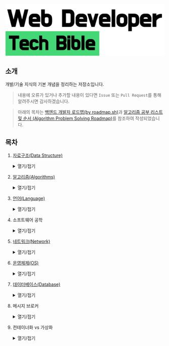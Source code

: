 ![tech-bible-banner](tech-bible-banner.png)

## 소개

개발/기술 지식의 기본 개념을 정리하는 저장소입니다.

> 내용에 오류가 있거나 추가할 내용이 있다면 `Issue` 또는 `Pull Request`를 통해 알려주시면 감사하겠습니다.

> 아래의 목차는 [백엔드 개발자 로드맵(by roadmap.sh)](https://roadmap.sh/backend)과 [알고리즘 공부 리스트 및 순서 (Algorithm Problem Solving Roadmap)](https://stack07142.tistory.com/228?category=234519)를 참조하여 작성되었습니다.

## 목차

1. [자료구조(Data Structure)](./Data-Structure/)
   <details>
   <summary>열기/접기</summary>
   <div markdown="1">

   - [자료구조 개요](./Data-Structure/contents/Datastructure-overview.md)
   - 분류
     - 선형 자료구조
       - [배열(Array)](./Data-Structure/contents/Arrays.md)
       - [링크드 리스트(Linked List)](./Data-Structure/contents/Linked-List.md)
       </details>

2. [알고리즘(Algorithms)](./Algorithms/)
   <details>
   <summary>열기/접기</summary>
   <div markdown="1">

   - 수학(Mathmetics) #1
   - 순열(Permutation)
   - 조합(Combination)
   - 소수(Prime Number)
     - 에라토스테네스의 체(Eratostheneen seula)
   - 최대공약수와 최소공배수(GCD, LCM)
     - 유클리드 호제법(Euclidean algorithm)
   - 행렬(Matrix)
   - 완전 탐색(Exhaustive Search)
     - 부르트-포스(Brute-Force)
     - 백트래킹(Backtracking)
       - _N개의 퀸(N Queens) 문제_
     - 최적화 문제(Optimization Problem)
       - _외판원 순회(TSP) 문제_
     - 분할 정복(Divide & Conquer)
       - 이분 검색(Binary Search)
   - 탐욕법(Greedy Algorithm)
   - 비트마스크(Bitmask)
   - [다이나믹 프로그래밍(DP, Dynamic Programming) #1](./Algorithms/contents/Dynamic-Programming-01.md)
     - _0-1 배낭 문제(0-1 Knapsack Problem)_
     - _최장 공통 부분 수열(LCS), 최장 증가 부분 수열(LIS), ..._
       - 시간복잡도 O(N^2)으로 해결하는 방법
       - 시간복잡도 O(NlogN)으로 해결하는 방법
     - _부분집합(Subset)_
   - 문자열(String)
     - 회문(Palindrome)
       - Manacher's Algorithm
     - 허프만 코딩(Huffman coding)
     - 트라이(Trie)
     - 접미사 트리(Suffix Tree)
     - 매칭 문제(Matching Problems)
       - KMP 알고리즘(KMP Algorithm)
       - 라빈-카프 알고리즘(Krap-Rabin Algorithm)
       - 보이어-무어 알고리즘(Boyer-Moore Algorithm)
       - 아호-코라식 알고리즘(Aho-corasick)
       - Z 알고리즘(Z Algorithm)
       - 접미사 배열(Suffix Array)
   - 최소 신장 트리(MST, Minimun Spanning Tree)
     - 크루스칼 알고리즘(Kruskal's Algorithm)
     - 프림 알고리즘(Prim's Algorithm)
   - 그래프(Graph) #1
     - 탐색(Searching)
       - 깊이 우선 탐색(DFS)
       - 너비 우선 탐색(BFS)
     - 최단 거리(Shortest Path)
       - 다익스트라 알고리즘(Dijkstra's Algorithm)
       - 벨만-포드 알고리즘(Bellman-Ford Algorithm)
       - 플로이드-와샬 알고리즘(Floyd-Warshall Algorithm)
       - SPFA(Shortest Path Faster Algorithm)
     - 정렬(Sorting)
       - [위상 정렬(Topological Sort)](./Algorithms/contents/Topological-Sort.md)
   - 정렬(Sorting)
     - 버블 정렬(Bubble Sort)
     - 삽입 정렬(Insert Sort)
     - 선택 정렬(Selection Sort)
     - 퀵 정렬(Quick Sort)
     - 병합 정렬(Merge Sort)
     - 힙 정렬(Heap Sort)
     - 기수 정렬(Radix Sort)
     - 계수 정렬(Couting Sort)
     - 셸 정렬(Shell Sort)
   - 수학(Mathmetics) #2
     - 이항 계수(binomial coefficient)
       - 파스칼의 삼각형(Pascal's triangle)
     - 카탈랑 수(Catalan Number)
     - 오일러 피 함수(Euler's phi function)
     - 페르마의 소정리(Fermat's little theorem)
     - 가우스 소거법(Gaussian elimination)
     - 모듈러 연산(Modular Arithmetic)
     - 이산 수학(Discrete Mathematics)
       - 비둘기 집의 원리(The Pigeonhole Principle)  
         디리클레 서랍 원리(Dirichlet drawer principle)라고 알려짐
     - 제2종 스털링 수(Stirling numbers of the second kind)
   - 기하학(Geometry)
     - 내적과 외적(Cross/Dot Product)
     - 컨벡스 헐(Convex Hull)
     - 그레이엄 스캔(Graham Scan)
     - 각도 정렬(Angle Sort)
     - 선분 교차 판별(Line Intersection)
     - 반시계(CCW, Counter Colck Wise)
     - 평면/선분 스위핑(Plane/Line Sweeping)
     - 회전하는 캘리퍼스 알고리즘(Rotating Calipers)
   - 트리(Tree) #2
     - 최소 공통 조상(LCA, Lowest Common Ancestor)
       - _전위순회 DFS & 세그먼트 트리(Segment Tree)를 이용하는 방법_
       - _희소 테이블(Sparse Table)을 이용하는 방법 (권장)_
   - 범위 쿼리(Range Query)
     - 세그먼트 트리(Segment Tree)
       - 세그먼트 트리 게으른 전파(Segment Tree Lazy Propagation)
     - [투 포인터 알고리즘(Two Pointers Algorithm)](./Algorithms/contents/Two-Pointers.md)
     - 슬라이딩 윈도우 알고리즘(Sliding Window Algorithm)
   - 그래프(Graph) #2
     - 네트워크 흐름(Network Flow)
       - 최대 흐름(Maximum Flow)
       - 포드-폴커슨 알고리즘(Ford-Fulkerson)
         - 에드몬드-카프 알고리즘(Edmond-Karp)  
            (포드-폴커슨 알고리즘의 구현 형태)
       - 다닉 알고리즘(Dinic's Algorithm)
       - 심화
         - 최소 절단 최대 흐름(MCMF, Minumun Cut Maximum Flow)
         - 최소 비용 최대 흐름(MCMF, Minumun Cost Maximum Flow)
           - _SPFA의 벨만-포드 알고리즘(Bellman-Ford Algorithm)을 이용하는 방법_
           - _헝가리안 메소드(Hungarian Method)를 이용하는 방법_
         - 이분 매칭
           - 호프크로프트-카프 알고리즘(Hopgroft-Karp Algorithm)
   - 그래프(Graph) #3
     - 오일러 경로(Eulerian Path)
       - Hierholzer's Algorithm
     - SCC(Strongly Connected Component)
       - 타잔 알고리즘(Tarjan's Algorithm)
       - 코사라주 알고리즘(Kosaraju's Algorithm)
   - 다이나믹 프로그래밍(DP, Dynamic Programming) #2
     - DP 최적화(DP Optimization)
     - 크누스 최적화(Knuth Optimization)
     - 분할 정복 최적화(Dvide & Conquer Optimization)
     - 컨벡스 헐 최적화(Convex Hull Optimization)
     </details>

3. [언어(Language)](./Language/)
   <details>
   <summary>열기/접기</summary>
   <div markdown="1">

   - 프로그래밍 언어
     - [Java](./Language/Java/)
       - [Java 개요](./Language/Java/contents/Java-Overview.md)
       - [Java 버전별 특징](./Language/Java/contents/Java-feature-by-version.md)
     - JavaScript
   - 마크업 언어
     - XML
     - HTML
     - 마크다운
   - 스타일 시트 언어
     - CSS
       - 디자인 라이브러리
         - Bootstrap
         - Sementic-UI
         - W3.CSS
       - 기능 보완 라이브러리
         - Prefix Free
         - Fontello
           </ditails>

4. 소프트웨어 공학
   <details>
   <summary>열기/접기</summary>
   <div markdown="1">

   - 개발·설계 원칙
     - GOF 디자인 패턴
     - 도메인 주도 설계(DDD)
     - 테스트 주도 개발(TDD)
     - SOLID
     - KISS
     - YAGNI
     - DRY
     - 아키텍처 패턴
       - 모놀리식 애플리케이션
       - 마이크로서비스
       - SOA
       - CQRS와 이벤트 소싱
       - 서버리스
   - 테스트
     - 통합(Intergration) 테스트
     - 단위(Unit) 테스트
     - 기능(Function) 테스트
   - CI/CD
   - 버전 관리 시스템
     - Git 기본 사용법
     - 저장소 호스팅 서비스
       - GitHub
   - 확장성 있는 구축
     - 차이 이해하기
       - Intrumentation
       - Monitoring
       - Telemetry
     - 마이그레이션 전략
       - 단계적 기능 축소(Graceful Degradation)
       - 스로틀링(Throttling)
       - Backpressure
       - 서킷 브레이커(Circuit Breaker)
     - 수평적 확장 vs 수직적 확장
     - 관찰 가능성을 고려한 확장
     </details>

5. [네트워크(Network)](./Network/)
   <details>
   <summary>열기/접기</summary>
   <div markdown="1">

   - 인터넷
     - [인터넷의 작동 원리](./Network/contents/How-does-the-internet-work.md)
     - [HTTP란?](./Network/contents/What-is-HTTP.md)
     - [브라우저의 작동 원리](./Network/contents/Browsers-and-how-they-work.md)
     - DNS의 작동 원리
     - 도메인 이름이란?
     - 호스팅이란?
   - 네트워크 기본 개념
   - API
     - HATEOAS
     - 오픈 API 명세와 Swagger
     - 인증
       - 쿠키 기반
       - OAuth
       - Basic 인증
       - 토큰 인증
       - JWT
       - OpenID
       - SAML
     - REST
     - JSON API
     - SOAP
     - gRPC
     - GraphQL
       - Apollo
       - Relay Modem
   - 캐시
     - CDN
     - 서버 사이드
       - Redis
       - Memcached
     - 클라이언트 사이드
   - 웹 보안 지식
     - HTTPS
     - CORS
     - 콘텐츠 보안 정책(SCP)
     - SSL/TLS
     - OWASP 보안 취약점
     - 해시 알고리즘
       - MD5와 이를 사용하지 않는 이유
       - SHA 함수군
       - acrypt
       - bcrypt
   - 웹소켓
   - 웹 서버
     - Nginx
     - Apache
     - Caddy
     - MS IIS
     - [WEB 서버와 WAS를 분리하는 이유](./Network/contents/Reasons-for-separating-the-WEB-Server-and-WAS.md)
     </details>

6. [운영체제(OS)](./Operating-System/)
   <details>
   <summary>열기/접기</summary>
   <div markdown="1">

   - 터미널 사용법
     - 터미널 기본 명령
   - OS의 일반적인 작동 원리
   - 프로세스 관리
   - 스레드와 동시성
     - [프로세스와 스레드의 차이](./Operating-System/contents/Difference-between-process-and-thread.md)
   - 메모리 관리
   - 프로세스 간 통신
   - 입출력(I/O) 관리
   - POSIX 기초  
    stdin, stdout, stderr, pipes
   </details>

7. [데이터베이스(Database)](./Database/)
   <details>
   <summary>열기/접기</summary>
   <div markdown="1">

   - 관계형 데이터베이스
     - MySQL
     - MariaDB
     - Oracle
   - NoSQL 데이터베이스
     - MongoDB
   - 더 깊은 데이터베이스 지식
     - ORM
     - ACID
     - 트랜잭션
     - N+1 문제
     - 데이터 레플리케이션
     - 샤딩 전략
     - CAP 이론
   - 검색 엔진
     - RDBMS와 검색 엔진의 차이
     - Elasticsearch
     - Solr
   - 그래프 데이터베이스
     - Neo4j
     </details>

8. 메시지 브로커
   <details>
   <summary>열기/접기</summary>
   <div markdown="1">

   - RabbitMQ
   - Kafka
   </details>

9. 컨테이너화 vs 가상화
   <details>
   <summary>열기/접기</summary>
   <div markdown="1">

   - Docker
   </details>

